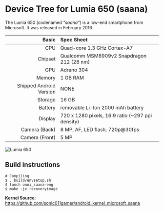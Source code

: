 # Device Tree for Lumia 650 (saana)

The Lumia 650 (codenamed _"saana"_) is a low-end smartphone from Microsoft.
It was released in February 2016.

| Basic                   | Spec Sheet                                       |
| -----------------------:|:------------------------------------------------ |
| CPU                     | Quad-core 1.3 GHz Cortex-A7                      |
| Chipset                 | Qualcomm MSM8909v2 Snapdragon 212 (28 nm)        |
| GPU                     | Adreno 304                                       |
| Memory                  | 1 GB RAM                                         |
| Shipped Android Version | NONE                                             |
| Storage                 | 16 GB                                            |
| Battery                 | removable Li-Ion 2000 mAh battery                |
| Display                 | 720 x 1280 pixels, 16:9 ratio (~297 ppi density) |
| Camera (Back)           | 8 MP, AF, LED flash, 720p@30fps                  |
| Camera (Front)          | 5 MP                                             |


![Lumia 650](https://fdn2.gsmarena.com/vv/pics/microsoft/lumia-650-01.jpg)


## Build instructions

```
# Compiling
$ . build/envsetup.sh
$ lunch omni_saana-eng
$ make -jx recoveryimage

```

**Kernel Source**: https://github.com/sonic011gamer/android_kernel_microsoft_saana
